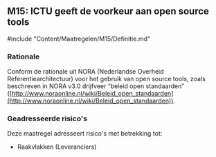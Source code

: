 ## M15: ICTU geeft de voorkeur aan open source tools

#include "Content/Maatregelen/M15/Definitie.md"

### Rationale

Conform de rationale uit NORA (Nederlandse Overheid Referentiearchitectuur) voor het gebruik van open source tools, zoals beschreven in NORA v3.0 drijfveer “beleid open standaarden” ([http://www.noraonline.nl/wiki/Beleid_open_standaarden](http://www.noraonline.nl/wiki/Beleid_open_standaarden)).

### Geadresseerde risico's

Deze maatregel adresseert risico's met betrekking tot:

* Raakvlakken (Leveranciers)
